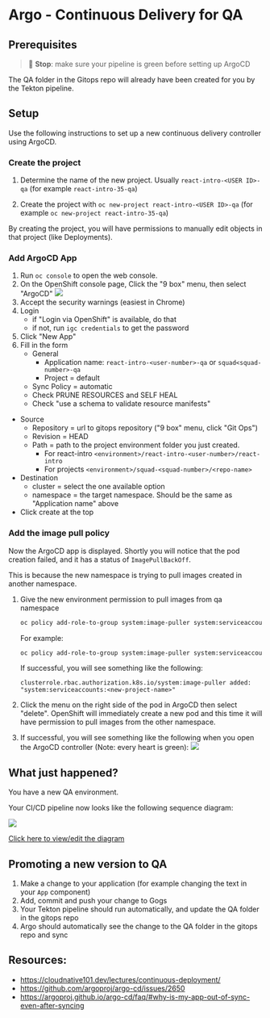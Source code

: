 # Argo - Continuous Delivery for QA

## Prerequisites

> 🛑 **Stop**: make sure your pipeline is green before setting up ArgoCD

The QA folder in the Gitops repo will already have been created for you by the Tekton pipeline.

## Setup

Use the following instructions to set up a new continuous delivery controller using ArgoCD.

### Create the project

1. Determine the name of the new project. Usually `react-intro-<USER ID>-qa` (for example `react-intro-35-qa`)

1. Create the project with `oc new-project react-intro-<USER ID>-qa` (for example `oc new-project react-intro-35-qa`)

By creating the project, you will have permissions to manually edit objects in that project (like Deployments).

### Add ArgoCD App

1. Run `oc console` to open the web console.
1. On the OpenShift console page, Click the "9 box" menu, then select "ArgoCD"
   ![](img/argo-menu.png)
1. Accept the security warnings (easiest in Chrome)
1. Login
   - if "Login via OpenShift" is available, do that
   - if not, run `igc credentials` to get the password
1. Click "New App"
1. Fill in the form
   - General
     - Application name: `react-intro-<user-number>-qa` or `squad<squad-number>-qa`
     - Project = default
   - Sync Policy = automatic
   - Check PRUNE RESOURCES and SELF HEAL
   - Check "use a schema to validate resource manifests"

- Source
  - Repository = url to gitops repository ("9 box" menu, click "Git Ops")
  - Revision = HEAD
  - Path = path to the project environment folder you just created.
    - For react-intro `<environment>/react-intro-<user-number>/react-intro`
    - For projects `<environment>/squad-<squad-number>/<repo-name>`
- Destination
  - cluster = select the one available option
  - namespace = the target namespace. Should be the same as "Application name" above
- Click create at the top

### Add the image pull policy

Now the ArgoCD app is displayed. Shortly you will notice that the pod creation failed, and it has a status of `ImagePullBackOff`.

This is because the new namespace is trying to pull images created in another namespace.

1. Give the new environment permission to pull images from qa namespace

   ```bash
   oc policy add-role-to-group system:image-puller system:serviceaccounts:<new-project-name> -n <dev-project-name>
   ```

   For example:

   ```bash
   oc policy add-role-to-group system:image-puller system:serviceaccounts:react-intro-35-qa -n react-intro-35-dev
   ```

   If successful, you will see something like the following:

   ```
   clusterrole.rbac.authorization.k8s.io/system:image-puller added: "system:serviceaccounts:<new-project-name>"
   ```

1. Click the menu on the right side of the pod in ArgoCD then select "delete". OpenShift will immediately create a new pod and this time it will have permission to pull images from the other namespace.

1. If successful, you will see something like the following when you open the ArgoCD controller (Note: every heart is green):
   ![](img/argo-success.png)

## What just happened?

You have a new QA environment.

Your CI/CD pipeline now looks like the following sequence diagram:

![](https://www.websequencediagrams.com/cgi-bin/cdraw?lz=dGl0bGUgQ29udGludW91cyBJbnRlZ3JhdGlvbgoKcGFydGljaXBhbnQgRGV2ZWxvcGVyAAkNQ29kZSBSZXBvAB8NVGVrdG9uADINR2l0T3BzABkSQXJnAC4OSzhzIFFBCgoAZwktPgBcCTogZ2l0IHB1c2gKAHAJLT4AaAY6IHdlYmhvb2sKAHgGLT4AaAs6IHVwZGF0ZSBRQSBmb2xkZXIKQXJnbwAVD3N5bmMAEQcAgQAGAA0G&s=default)

[Click here to view/edit the diagram](https://www.websequencediagrams.com/cgi-bin/cdraw?lz=dGl0bGUgQ29udGludW91cyBJbnRlZ3JhdGlvbgoKcGFydGljaXBhbnQgRGV2ZWxvcGVyAAkNQ29kZSBSZXBvAB8NVGVrdG9uADINR2l0T3BzABkSQXJnAC4OSzhzIFFBCgoAZwktPgBcCTogZ2l0IHB1c2gKAHAJLT4AaAY6IHdlYmhvb2sKAHgGLT4AaAs6IHVwZGF0ZSBRQSBmb2xkZXIKQXJnbwAVD3N5bmMAEQcAgQAGAA0G&s=default)

## Promoting a new version to QA

1. Make a change to your application (for example changing the text in your `App` component)
1. Add, commit and push your change to Gogs
1. Your Tekton pipeline should run automatically, and update the QA folder in the gitops repo
1. Argo should automatically see the change to the QA folder in the gitops repo and sync

## Resources:

- https://cloudnative101.dev/lectures/continuous-deployment/
- https://github.com/argoproj/argo-cd/issues/2650
- https://argoproj.github.io/argo-cd/faq/#why-is-my-app-out-of-sync-even-after-syncing
